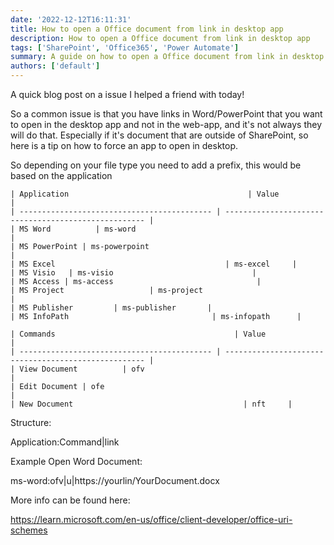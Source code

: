 ```yaml
---
date: '2022-12-12T16:11:31'
title: How to open a Office document from link in desktop app
description: How to open a Office document from link in desktop app
tags: ['SharePoint', 'Office365', 'Power Automate']
summary: A guide on how to open a Office document from link in desktop app
authors: ['default']
---
```


A quick blog post on a issue I helped a friend with today!

So a common issue is that you have links in Word/PowerPoint that you want to open in the desktop app and not in the web-app, and it's not always they will do that. Especially if it's document that are outside of SharePoint, so here is a tip on how to force an app to open in desktop.

So depending on your file type you need to add a prefix, this would be based on the application

```
| Application                                        | Value                                                |
| ------------------------------------------- | ---------------------------------------------------- |
| MS Word          | ms-word                                                  |
| MS PowerPoint | ms-powerpoint                                                  |
| MS Excel                                      | ms-excel     |
| MS Visio   | ms-visio                               |
| MS Access | ms-access                                |
| MS Project                   | ms-project                                            |
| MS Publisher         | ms-publisher       |
| MS InfoPath                                | ms-infopath      |
```

```
| Commands                                        | Value                                                |
| ------------------------------------------- | ---------------------------------------------------- |
| View Document          | ofv                                                  |
| Edit Document | ofe                                                  |
| New Document                                      | nft     |
```

Structure:

Application:Command|link

Example Open Word Document:

ms-word:ofv|u|https://yourlin/YourDocument.docx

More info can be found here:

https://learn.microsoft.com/en-us/office/client-developer/office-uri-schemes
